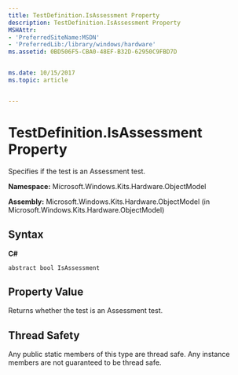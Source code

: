 ```yaml
---
title: TestDefinition.IsAssessment Property
description: TestDefinition.IsAssessment Property
MSHAttr:
- 'PreferredSiteName:MSDN'
- 'PreferredLib:/library/windows/hardware'
ms.assetid: 0BD506F5-CBA0-48EF-B32D-62950C9FBD7D


ms.date: 10/15/2017
ms.topic: article


---
```


# TestDefinition.IsAssessment Property


Specifies if the test is an Assessment test.

**Namespace:** Microsoft.Windows.Kits.Hardware.ObjectModel

**Assembly:** Microsoft.Windows.Kits.Hardware.ObjectModel (in Microsoft.Windows.Kits.Hardware.ObjectModel)

## <span id="Syntax"></span><span id="syntax"></span><span id="SYNTAX"></span>Syntax


**C#**

` abstract bool IsAssessment `

## <span id="Property_Value"></span><span id="property_value"></span><span id="PROPERTY_VALUE"></span>Property Value


Returns whether the test is an Assessment test.

## <span id="Thread_Safety"></span><span id="thread_safety"></span><span id="THREAD_SAFETY"></span>Thread Safety


Any public static members of this type are thread safe. Any instance members are not guaranteed to be thread safe.

 

 






